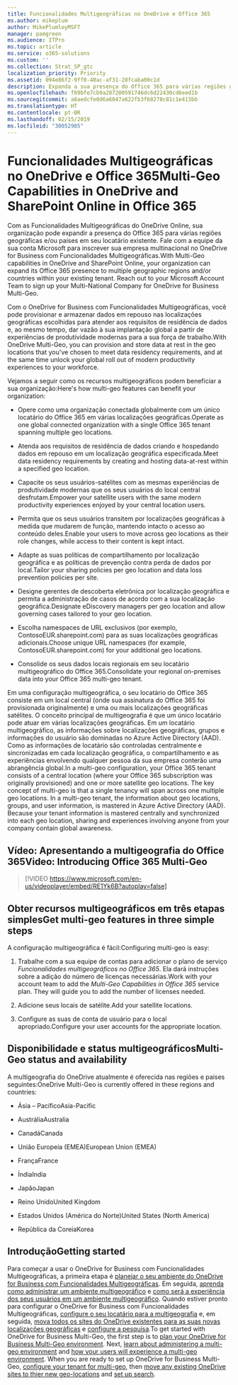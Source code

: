 ```yaml
---
title: Funcionalidades Multigeográficas no OneDrive e Office 365
ms.author: mikeplum
author: MikePlumleyMSFT
manager: pamgreen
ms.audience: ITPro
ms.topic: article
ms.service: o365-solutions
ms.custom: ''
ms.collection: Strat_SP_gtc
localization_priority: Priority
ms.assetid: 094e86f2-9ff0-40ac-af31-28fcaba00c1d
description: Expanda a sua presença do Office 365 para várias regiões geográficas com funcionalidades multigeográficas do OneDrive Online.
ms.openlocfilehash: f89bfe7cb9a287200591746dc6d22430cd6eed1b
ms.sourcegitcommit: a8aedcfe0d6a6047a622fb3f68278c81c1e413bb
ms.translationtype: HT
ms.contentlocale: pt-BR
ms.lasthandoff: 02/15/2019
ms.locfileid: "30052985"
---
```

# <a name="multi-geo-capabilities-in-onedrive-in-office-365"></a><span data-ttu-id="cf48c-103">Funcionalidades Multigeográficas no OneDrive e Office 365</span><span class="sxs-lookup"><span data-stu-id="cf48c-103">Multi-Geo Capabilities in OneDrive and SharePoint Online in Office 365</span></span>

<span data-ttu-id="cf48c-p101">Com as Funcionalidades Multigeográficas do OneDrive Online, sua organização pode expandir a presença do Office 365 para várias regiões geográficas e/ou países em seu locatário existente. Fale com a equipe da sua conta Microsoft para inscrever sua empresa multinacional no OneDrive for Business com Funcionalidades Multigeográficas.</span><span class="sxs-lookup"><span data-stu-id="cf48c-p101">With Multi-Geo capabilities in OneDrive and SharePoint Online, your organization can expand its Office 365 presence to multiple geographic regions and/or countries within your existing tenant. Reach out to your Microsoft Account Team to sign up your Multi-National Company for OneDrive for Business Multi-Geo.</span></span>
  
<span data-ttu-id="cf48c-106">Com o OneDrive for Business com Funcionalidades Multigeográficas, você pode provisionar e armazenar dados em repouso nas localizações geográficas escolhidas para atender aos requisitos de residência de dados e, ao mesmo tempo, dar vazão à sua implantação global a partir de experiências de produtividade modernas para a sua força de trabalho.</span><span class="sxs-lookup"><span data-stu-id="cf48c-106">With OneDrive Multi-Geo, you can provision and store data at rest in the geo locations that you've chosen to meet data residency requirements, and at the same time unlock your global roll out of modern productivity experiences to your workforce.</span></span>
  
<span data-ttu-id="cf48c-107">Vejamos a seguir como os recursos multigeográficos podem beneficiar a sua organização:</span><span class="sxs-lookup"><span data-stu-id="cf48c-107">Here's how multi-geo features can benefit your organization:</span></span>
  
- <span data-ttu-id="cf48c-108">Opere como uma organização conectada globalmente com um único locatário do Office 365 em várias localizações geográficas.</span><span class="sxs-lookup"><span data-stu-id="cf48c-108">Operate as one global connected organization with a single Office 365 tenant spanning multiple geo locations.</span></span>
    
- <span data-ttu-id="cf48c-109">Atenda aos requisitos de residência de dados criando e hospedando dados em repouso em um localização geográfica especificada.</span><span class="sxs-lookup"><span data-stu-id="cf48c-109">Meet data residency requirements by creating and hosting data-at-rest within a specified geo location.</span></span>
    
- <span data-ttu-id="cf48c-110">Capacite os seus usuários-satélites com as mesmas experiências de produtividade modernas que os seus usuários do local central desfrutam.</span><span class="sxs-lookup"><span data-stu-id="cf48c-110">Empower your satellite users with the same modern productivity experiences enjoyed by your central location users.</span></span>
    
- <span data-ttu-id="cf48c-111">Permita que os seus usuários transitem por localizações geográficas à medida que mudarem de função, mantendo intacto o acesso ao conteúdo deles.</span><span class="sxs-lookup"><span data-stu-id="cf48c-111">Enable your users to move across geo locations as their role changes, while access to their content is kept intact.</span></span>
    
- <span data-ttu-id="cf48c-112">Adapte as suas políticas de compartilhamento por localização geográfica e as políticas de prevenção contra perda de dados por local.</span><span class="sxs-lookup"><span data-stu-id="cf48c-112">Tailor your sharing policies per geo location and data loss prevention policies per site.</span></span>
    
- <span data-ttu-id="cf48c-113">Designe gerentes de descoberta eletrônica por localização geográfica e permita a administração de casos de acordo com a sua localização geográfica.</span><span class="sxs-lookup"><span data-stu-id="cf48c-113">Designate eDiscovery managers per geo location and allow governing cases tailored to your geo location.</span></span>
    
- <span data-ttu-id="cf48c-114">Escolha namespaces de URL exclusivos (por exemplo, ContosoEUR.sharepoint.com) para as suas localizações geográficas adicionais.</span><span class="sxs-lookup"><span data-stu-id="cf48c-114">Choose unique URL namespaces (for example, ContosoEUR.sharepoint.com) for your additional geo locations.</span></span>
    
- <span data-ttu-id="cf48c-115">Consolide os seus dados locais regionais em seu locatário multigeográfico do Office 365.</span><span class="sxs-lookup"><span data-stu-id="cf48c-115">Consolidate your regional on-premises data into your Office 365 multi-geo tenant.</span></span>
    
<span data-ttu-id="cf48c-p102">Em uma configuração multigeográfica, o seu locatário do Office 365 consiste em um local central (onde sua assinatura do Office 365 foi provisionada originalmente) e uma ou mais localizações geográficas satélites. O conceito principal de multigeografia é que um único locatário pode atuar em várias localizações geográficas. Em um locatário multigeográfico, as informações sobre localizações geográficas, grupos e informações do usuário são dominadas no Azure Active Directory (AAD). Como as informações de locatário são controladas centralmente e sincronizadas em cada localização geográfica, o compartilhamento e as experiências envolvendo qualquer pessoa da sua empresa conterão uma abrangência global.</span><span class="sxs-lookup"><span data-stu-id="cf48c-p102">In a multi-geo configuration, your Office 365 tenant consists of a central location (where your Office 365 subscription was originally provisioned) and one or more satellite geo locations. The key concept of multi-geo is that a single tenancy will span across one multiple geo locations. In a multi-geo tenant, the information about geo locations, groups, and user information, is mastered in Azure Active Directory (AAD). Because your tenant information is mastered centrally and synchronized into each geo location, sharing and experiences involving anyone from your company contain global awareness.</span></span>

## <a name="video-introducing-office-365-multi-geo"></a><span data-ttu-id="cf48c-120">Vídeo: Apresentando a multigeografia do Office 365</span><span class="sxs-lookup"><span data-stu-id="cf48c-120">Video: Introducing Office 365 Multi-Geo</span></span>

> [!VIDEO https://www.microsoft.com/en-us/videoplayer/embed/RE1Yk6B?autoplay=false]
  
## <a name="get-multi-geo-features-in-three-simple-steps"></a><span data-ttu-id="cf48c-121">Obter recursos multigeográficos em três etapas simples</span><span class="sxs-lookup"><span data-stu-id="cf48c-121">Get multi-geo features in three simple steps</span></span>

<span data-ttu-id="cf48c-122">A configuração multigeográfica é fácil:</span><span class="sxs-lookup"><span data-stu-id="cf48c-122">Configuring multi-geo is easy:</span></span>
  
1. <span data-ttu-id="cf48c-p103">Trabalhe com a sua equipe de contas para adicionar o plano de serviço _Funcionalidades multigeográficos no Office 365_. Ela dará instruções sobre a adição do número de licenças necessárias.</span><span class="sxs-lookup"><span data-stu-id="cf48c-p103">Work with your account team to add the _Multi-Geo Capabilities in Office 365_ service plan. They will guide you to add the number of licenses needed.</span></span>
    
2. <span data-ttu-id="cf48c-125">Adicione seus locais de satélite.</span><span class="sxs-lookup"><span data-stu-id="cf48c-125">Add your satellite locations.</span></span>
    
3. <span data-ttu-id="cf48c-126">Configure as suas de conta de usuário para o local apropriado.</span><span class="sxs-lookup"><span data-stu-id="cf48c-126">Configure your user accounts for the appropriate location.</span></span>
    
## <a name="multi-geo-status-and-availability"></a><span data-ttu-id="cf48c-127">Disponibilidade e status multigeográficos</span><span class="sxs-lookup"><span data-stu-id="cf48c-127">Multi-Geo status and availability</span></span>

<span data-ttu-id="cf48c-128">A multigeografia do OneDrive atualmente é oferecida nas regiões e países seguintes:</span><span class="sxs-lookup"><span data-stu-id="cf48c-128">OneDrive Multi-Geo is currently offered in these regions and countries:</span></span>
  
- <span data-ttu-id="cf48c-129">Ásia – Pacífico</span><span class="sxs-lookup"><span data-stu-id="cf48c-129">Asia-Pacific</span></span>

- <span data-ttu-id="cf48c-130">Austrália</span><span class="sxs-lookup"><span data-stu-id="cf48c-130">Australia</span></span>

- <span data-ttu-id="cf48c-131">Canadá</span><span class="sxs-lookup"><span data-stu-id="cf48c-131">Canada</span></span>

- <span data-ttu-id="cf48c-132">União Europeia (EMEA)</span><span class="sxs-lookup"><span data-stu-id="cf48c-132">European Union (EMEA)</span></span>

- <span data-ttu-id="cf48c-133">França</span><span class="sxs-lookup"><span data-stu-id="cf48c-133">France</span></span>

- <span data-ttu-id="cf48c-134">Índia</span><span class="sxs-lookup"><span data-stu-id="cf48c-134">India</span></span>

- <span data-ttu-id="cf48c-135">Japão</span><span class="sxs-lookup"><span data-stu-id="cf48c-135">Japan</span></span>

- <span data-ttu-id="cf48c-136">Reino Unido</span><span class="sxs-lookup"><span data-stu-id="cf48c-136">United Kingdom</span></span>

- <span data-ttu-id="cf48c-137">Estados Unidos (América do Norte)</span><span class="sxs-lookup"><span data-stu-id="cf48c-137">United States (North America)</span></span>

- <span data-ttu-id="cf48c-138">República da Coreia</span><span class="sxs-lookup"><span data-stu-id="cf48c-138">Korea</span></span>

## <a name="getting-started"></a><span data-ttu-id="cf48c-139">Introdução</span><span class="sxs-lookup"><span data-stu-id="cf48c-139">Getting started</span></span>

<span data-ttu-id="cf48c-p104">Para começar a usar o OneDrive for Business com Funcionalidades Multigeográficas, a primeira etapa é [planejar o seu ambiente do OneDrive for Business com Funcionalidades Multigeográficas](plan-for-multi-geo.md). Em seguida, [aprenda como administrar um ambiente multigeográfico](administering-a-multi-geo-environment.md) e [como será a experiência dos seus usuários em um ambiente multigeográfico](multi-geo-user-experience.md). Quando estiver pronto para configurar o OneDrive for Business com Funcionalidades Multigeográficas, [configure o seu locatário para a multigeografia](multi-geo-tenant-configuration.md) e, em seguida, [mova todos os sites do OneDrive existentes para as suas novas localizações geográficas](move-onedrive-between-geo-locations.md) e [configure a pesquisa](configure-search-for-multi-geo.md).</span><span class="sxs-lookup"><span data-stu-id="cf48c-p104">To get started with OneDrive for Business Multi-Geo, the first step is to [plan your OneDrive for Business Multi-Geo environment](plan-for-multi-geo.md). Next, [learn about administering a multi-geo environment](administering-a-multi-geo-environment.md) and [how your users will experience a multi-geo environment](multi-geo-user-experience.md). When you are ready to set up OneDrive for Business Multi-Geo, [configure your tenant for multi-geo](multi-geo-tenant-configuration.md), then [move any existing OneDrive sites to thier new geo-locations](move-onedrive-between-geo-locations.md) and [set up search](configure-search-for-multi-geo.md).</span></span>
